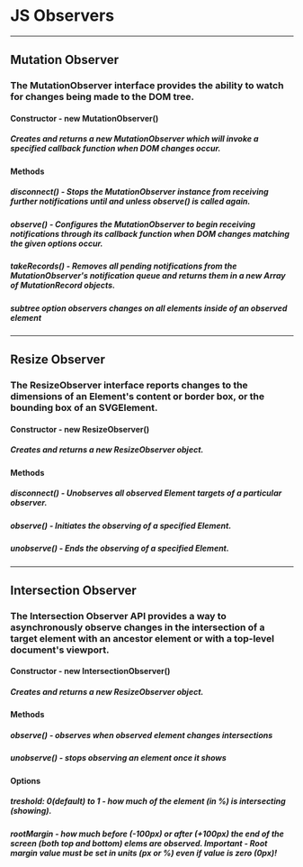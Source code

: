 # JS Observers
___

## Mutation Observer
### The MutationObserver interface provides the ability to watch for changes being made to the DOM tree.

#### Constructor - new MutationObserver()
##### Creates and returns a new MutationObserver which will invoke a specified callback function when DOM changes occur.

#### Methods
##### disconnect() - Stops the MutationObserver instance from receiving further notifications until and unless observe() is called again.
##### observe() - Configures the MutationObserver to begin receiving notifications through its callback function when DOM changes matching the given options occur.
##### takeRecords() - Removes all pending notifications from the MutationObserver's notification queue and returns them in a new Array of MutationRecord objects.
##### subtree option observers changes on all elements inside of an observed element

___

## Resize Observer
### The ResizeObserver interface reports changes to the dimensions of an Element's content or border box, or the bounding box of an SVGElement.

#### Constructor - new ResizeObserver()
##### Creates and returns a new ResizeObserver object.

#### Methods
##### disconnect() - Unobserves all observed Element targets of a particular observer.
##### observe() - Initiates the observing of a specified Element.
##### unobserve() - Ends the observing of a specified Element.

___

## Intersection Observer
### The Intersection Observer API provides a way to asynchronously observe changes in the intersection of a target element with an ancestor element or with a top-level document's viewport.

#### Constructor - new IntersectionObserver()
##### Creates and returns a new ResizeObserver object.

#### Methods
##### observe() - observes when observed element changes intersections
##### unobserve() - stops observing an element once it shows
#### Options
##### treshold: 0(default) to 1 - how much of the element (in %) is intersecting (showing). 
##### rootMargin - how much before (-100px) or after (+100px) the end of the screen (both top and bottom) elems are observed. Important - Root margin value must be set in units (px or %) even if value is zero (0px)!